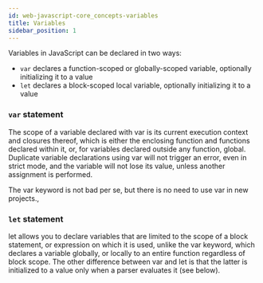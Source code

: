 ```yaml
---
id: web-javascript-core_concepts-variables
title: Variables
sidebar_position: 1
---
```


Variables in JavaScript can be declared in two ways:

- `var` declares a function-scoped or globally-scoped variable, optionally initializing it to a value
- `let` declares a block-scoped local variable, optionally initializing it to a value

### `var` statement

The scope of a variable declared with var is its current execution context and closures thereof, which is either the enclosing function and functions declared within it, or, for variables declared outside any function, global. Duplicate variable declarations using var will not trigger an error, even in strict mode, and the variable will not lose its value, unless another assignment is performed.

The var keyword is not bad per se, but there is no need to use var in new projects.,

### `let` statement

let allows you to declare variables that are limited to the scope of a block statement, or expression on which it is used, unlike the var keyword, which declares a variable globally, or locally to an entire function regardless of block scope. The other difference between var and let is that the latter is initialized to a value only when a parser evaluates it (see below).
